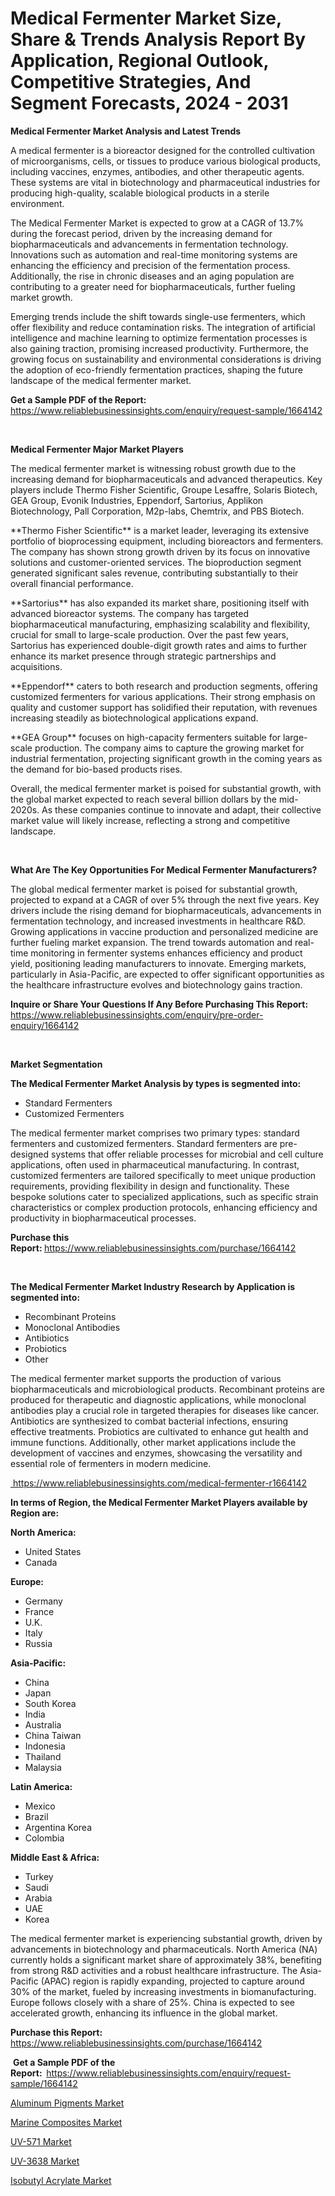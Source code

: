 <p><h1>Medical Fermenter Market Size, Share & Trends Analysis Report By Application, Regional Outlook, Competitive Strategies, And Segment Forecasts, 2024 - 2031</h1></p><p><strong>Medical Fermenter Market Analysis and Latest Trends</strong></p>
<p><p>A medical fermenter is a bioreactor designed for the controlled cultivation of microorganisms, cells, or tissues to produce various biological products, including vaccines, enzymes, antibodies, and other therapeutic agents. These systems are vital in biotechnology and pharmaceutical industries for producing high-quality, scalable biological products in a sterile environment.</p><p>The Medical Fermenter Market is expected to grow at a CAGR of 13.7% during the forecast period, driven by the increasing demand for biopharmaceuticals and advancements in fermentation technology. Innovations such as automation and real-time monitoring systems are enhancing the efficiency and precision of the fermentation process. Additionally, the rise in chronic diseases and an aging population are contributing to a greater need for biopharmaceuticals, further fueling market growth.</p><p>Emerging trends include the shift towards single-use fermenters, which offer flexibility and reduce contamination risks. The integration of artificial intelligence and machine learning to optimize fermentation processes is also gaining traction, promising increased productivity. Furthermore, the growing focus on sustainability and environmental considerations is driving the adoption of eco-friendly fermentation practices, shaping the future landscape of the medical fermenter market.</p></p>
<p><strong>Get a Sample PDF of the Report:&nbsp;</strong> <a href="https://www.reliablebusinessinsights.com/enquiry/request-sample/1664142?utm_campaign=117&utm_medium=2&utm_source=Github&utm_content=ia&utm_term=09122024&utm_id=medical-fermenter">https://www.reliablebusinessinsights.com/enquiry/request-sample/1664142</a></p>
<p>&nbsp;</p>
<p><strong>Medical Fermenter Major Market Players</strong></p>
<p><p>The medical fermenter market is witnessing robust growth due to the increasing demand for biopharmaceuticals and advanced therapeutics. Key players include Thermo Fisher Scientific, Groupe Lesaffre, Solaris Biotech, GEA Group, Evonik Industries, Eppendorf, Sartorius, Applikon Biotechnology, Pall Corporation, M2p-labs, Chemtrix, and PBS Biotech.</p><p>**Thermo Fisher Scientific** is a market leader, leveraging its extensive portfolio of bioprocessing equipment, including bioreactors and fermenters. The company has shown strong growth driven by its focus on innovative solutions and customer-oriented services. The bioproduction segment generated significant sales revenue, contributing substantially to their overall financial performance.</p><p>**Sartorius** has also expanded its market share, positioning itself with advanced bioreactor systems. The company has targeted biopharmaceutical manufacturing, emphasizing scalability and flexibility, crucial for small to large-scale production. Over the past few years, Sartorius has experienced double-digit growth rates and aims to further enhance its market presence through strategic partnerships and acquisitions.</p><p>**Eppendorf** caters to both research and production segments, offering customized fermenters for various applications. Their strong emphasis on quality and customer support has solidified their reputation, with revenues increasing steadily as biotechnological applications expand.</p><p>**GEA Group** focuses on high-capacity fermenters suitable for large-scale production. The company aims to capture the growing market for industrial fermentation, projecting significant growth in the coming years as the demand for bio-based products rises.</p><p>Overall, the medical fermenter market is poised for substantial growth, with the global market expected to reach several billion dollars by the mid-2020s. As these companies continue to innovate and adapt, their collective market value will likely increase, reflecting a strong and competitive landscape.</p></p>
<p>&nbsp;</p>
<p><strong>What Are The Key Opportunities For Medical Fermenter Manufacturers?</strong></p>
<p><p>The global medical fermenter market is poised for substantial growth, projected to expand at a CAGR of over 5% through the next five years. Key drivers include the rising demand for biopharmaceuticals, advancements in fermentation technology, and increased investments in healthcare R&D. Growing applications in vaccine production and personalized medicine are further fueling market expansion. The trend towards automation and real-time monitoring in fermenter systems enhances efficiency and product yield, positioning leading manufacturers to innovate. Emerging markets, particularly in Asia-Pacific, are expected to offer significant opportunities as the healthcare infrastructure evolves and biotechnology gains traction.</p></p>
<p><strong>Inquire or Share Your Questions If Any Before Purchasing This Report:</strong> <a href="https://www.reliablebusinessinsights.com/enquiry/pre-order-enquiry/1664142?utm_campaign=117&utm_medium=2&utm_source=Github&utm_content=ia&utm_term=09122024&utm_id=medical-fermenter">https://www.reliablebusinessinsights.com/enquiry/pre-order-enquiry/1664142</a></p>
<p>&nbsp;</p>
<p><strong>Market Segmentation</strong></p>
<p><strong>The Medical Fermenter Market Analysis by types is segmented into:</strong></p>
<p><ul><li>Standard Fermenters</li><li>Customized Fermenters</li></ul></p>
<p><p>The medical fermenter market comprises two primary types: standard fermenters and customized fermenters. Standard fermenters are pre-designed systems that offer reliable processes for microbial and cell culture applications, often used in pharmaceutical manufacturing. In contrast, customized fermenters are tailored specifically to meet unique production requirements, providing flexibility in design and functionality. These bespoke solutions cater to specialized applications, such as specific strain characteristics or complex production protocols, enhancing efficiency and productivity in biopharmaceutical processes.</p></p>
<p><strong>Purchase this Report:&nbsp;</strong><a href="https://www.reliablebusinessinsights.com/purchase/1664142?utm_campaign=117&utm_medium=2&utm_source=Github&utm_content=ia&utm_term=09122024&utm_id=medical-fermenter">https://www.reliablebusinessinsights.com/purchase/1664142</a></p>
<p>&nbsp;</p>
<p><strong>The Medical Fermenter Market Industry Research by Application is segmented into:</strong></p>
<p><ul><li>Recombinant Proteins</li><li>Monoclonal Antibodies</li><li>Antibiotics</li><li>Probiotics</li><li>Other</li></ul></p>
<p><p>The medical fermenter market supports the production of various biopharmaceuticals and microbiological products. Recombinant proteins are produced for therapeutic and diagnostic applications, while monoclonal antibodies play a crucial role in targeted therapies for diseases like cancer. Antibiotics are synthesized to combat bacterial infections, ensuring effective treatments. Probiotics are cultivated to enhance gut health and immune functions. Additionally, other market applications include the development of vaccines and enzymes, showcasing the versatility and essential role of fermenters in modern medicine.</p></p>
<p><a href="https://www.reliablebusinessinsights.com/medical-fermenter-r1664142?utm_campaign=117&utm_medium=2&utm_source=Github&utm_content=ia&utm_term=09122024&utm_id=medical-fermenter">&nbsp;https://www.reliablebusinessinsights.com/medical-fermenter-r1664142</a></p>
<p><strong>In terms of Region, the Medical Fermenter Market Players available by Region are:</strong></p>
<p>
    <p> <strong> North America: </strong>
        <ul>
            <li>United States</li>
            <li>Canada</li>
        </ul>
        </p> 
    <p> <strong> Europe: </strong>
        <ul>
            <li>Germany</li>
            <li>France</li>
            <li>U.K.</li>
            <li>Italy</li>
            <li>Russia</li>
        </ul>
        </p> 
    <p> <strong> Asia-Pacific: </strong>
        <ul>
            <li>China</li>
            <li>Japan</li>
            <li>South Korea</li>
            <li>India</li>
            <li>Australia</li>
            <li>China Taiwan</li>
            <li>Indonesia</li>
            <li>Thailand</li>
            <li>Malaysia</li>
        </ul>
        </p> 
    <p> <strong> Latin America: </strong>
        <ul>
            <li>Mexico</li>
            <li>Brazil</li>
            <li>Argentina Korea</li>
            <li>Colombia</li>
        </ul>
        </p> 
    <p> <strong> Middle East & Africa: </strong>
        <ul>
            <li>Turkey</li>
            <li>Saudi</li>
            <li>Arabia</li>
            <li>UAE</li>
            <li>Korea</li>
        </ul>
    </p>
    </p>
<p><p>The medical fermenter market is experiencing substantial growth, driven by advancements in biotechnology and pharmaceuticals. North America (NA) currently holds a significant market share of approximately 38%, benefiting from strong R&D activities and a robust healthcare infrastructure. The Asia-Pacific (APAC) region is rapidly expanding, projected to capture around 30% of the market, fueled by increasing investments in biomanufacturing. Europe follows closely with a share of 25%. China is expected to see accelerated growth, enhancing its influence in the global market.</p></p>
<p><strong>Purchase this Report: </strong><a href="https://www.reliablebusinessinsights.com/purchase/1664142?utm_campaign=117&utm_medium=2&utm_source=Github&utm_content=ia&utm_term=09122024&utm_id=medical-fermenter">https://www.reliablebusinessinsights.com/purchase/1664142</a></p>
<p>&nbsp;<strong>Get a Sample PDF of the Report:&nbsp;&nbsp;</strong><a href="https://www.reliablebusinessinsights.com/enquiry/request-sample/1664142?utm_campaign=117&utm_medium=2&utm_source=Github&utm_content=ia&utm_term=09122024&utm_id=medical-fermenter">https://www.reliablebusinessinsights.com/enquiry/request-sample/1664142</a></p>
<p><strong></strong></p>
<p><p><a href="https://www.linkedin.com/pulse/global-aluminum-pigments-market-insights-size-share-trends-growth-ujlbc?utm_campaign=117&utm_medium=2&utm_source=Github&utm_content=ia&utm_term=09122024&utm_id=medical-fermenter">Aluminum Pigments Market</a></p><p><a href="https://www.linkedin.com/pulse/marine-composites-market-forecast-2024-2031-components-applications-5jybc?utm_campaign=117&utm_medium=2&utm_source=Github&utm_content=ia&utm_term=09122024&utm_id=medical-fermenter">Marine Composites Market</a></p><p><a href="https://github.com/hammelximalschid/Market-Research-Report-List-1/blob/main/uv-571-market.md?utm_campaign=117&utm_medium=2&utm_source=Github&utm_content=ia&utm_term=09122024&utm_id=medical-fermenter">UV-571 Market</a></p><p><a href="https://github.com/rodinayygacklezi/Market-Research-Report-List-1/blob/main/uv-3638-market.md?utm_campaign=117&utm_medium=2&utm_source=Github&utm_content=ia&utm_term=09122024&utm_id=medical-fermenter">UV-3638 Market</a></p><p><a href="https://www.linkedin.com/pulse/isobutyl-acrylate-market-growth-2024-2031-factors-behind-its-high-fjyoc?utm_campaign=117&utm_medium=2&utm_source=Github&utm_content=ia&utm_term=09122024&utm_id=medical-fermenter">Isobutyl Acrylate Market</a></p></p>